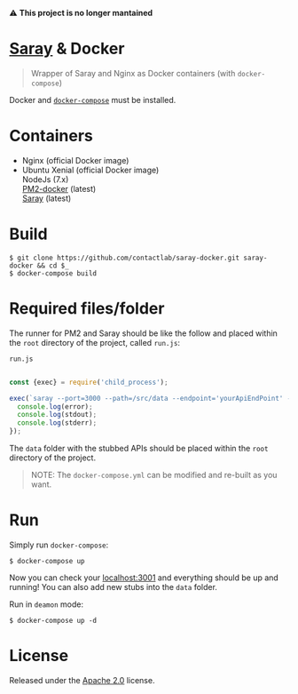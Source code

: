 :warning: **This project is no longer mantained**

# [Saray](https://github.com/contactlab/saray) & Docker

> Wrapper of Saray and Nginx as Docker containers (with `docker-compose`)

Docker and [`docker-compose`](https://docs.docker.com/compose/install/) must be installed.

# Containers  

- Nginx (official Docker image)
- Ubuntu Xenial (official Docker image)  
  NodeJs (7.x)  
  [PM2-docker](http://pm2.keymetrics.io/docs/usage/docker-pm2-nodejs/) (latest)  
  [Saray](https://github.com/contactlab/saray) (latest)

# Build 

    $ git clone https://github.com/contactlab/saray-docker.git saray-docker && cd $_
    $ docker-compose build

# Required files/folder 

The runner for PM2 and Saray should be like the follow and placed within the `root` directory of the project, called `run.js`:

`run.js`
```js

const {exec} = require('child_process');

exec(`saray --port=3000 --path=/src/data --endpoint='yourApiEndPoint' --log /src/logs.log --pfer-api`, (error, stdout, stderr) => {
  console.log(error);
  console.log(stdout);
  console.log(stderr);
});

```

The `data` folder with the stubbed APIs should be placed within the `root` directory of the project.  

> NOTE: The `docker-compose.yml` can be modified and re-built as you want.

# Run

Simply run `docker-compose`:

    $ docker-compose up

Now you can check your [localhost:3001](http://localhost:3001) and everything should be up and running!
You can also add new stubs into the `data` folder.

Run in `deamon` mode: 

    $ docker-compose up -d 

# License
Released under the [Apache 2.0](LICENSE) license.

